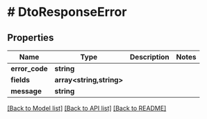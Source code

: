 # # DtoResponseError

## Properties

Name | Type | Description | Notes
------------ | ------------- | ------------- | -------------
**error_code** | **string** |  |
**fields** | **array<string,string>** |  |
**message** | **string** |  |

[[Back to Model list]](../../README.md#models) [[Back to API list]](../../README.md#endpoints) [[Back to README]](../../README.md)
